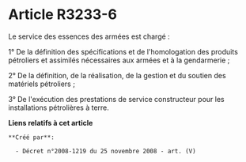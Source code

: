 # Article R3233-6

Le service des essences des armées est chargé :

1° De la définition des spécifications et de l'homologation des produits pétroliers et assimilés nécessaires aux armées et à
la gendarmerie ;

2° De la définition, de la réalisation, de la gestion et du soutien des matériels pétroliers ;

3° De l'exécution des prestations de service constructeur pour les installations pétrolières à terre.

**Liens relatifs à cet article**

	**Créé par**:

	  - Décret n°2008-1219 du 25 novembre 2008 - art. (V)
